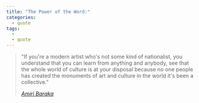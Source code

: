 ```yaml
---
title: "The Power of the Word:"
categories:
  - quote
tags:
  - 
  - quote
---
```


> "If you're a modern artist who's not some kind of nationalist, you understand that you can learn from anything and anybody, see that the whole world of culture is at your disposal because no one people has created the monuments of art and culture in the world it's been a collective."
> 
> <cite><a href="https://www.amazon.com/S-Poems-1961-2013-Amiri-Baraka/dp/0802124682">Amiri Baraka</a></cite>
